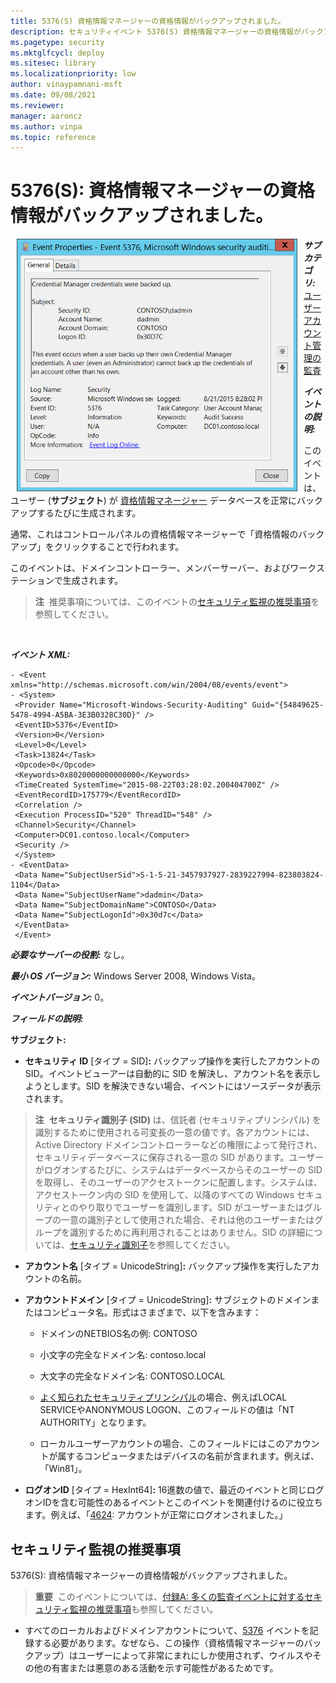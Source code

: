 ```yaml
---
title: 5376(S) 資格情報マネージャーの資格情報がバックアップされました。
description: セキュリティイベント 5376(S) 資格情報マネージャーの資格情報がバックアップされたことを説明します。
ms.pagetype: security
ms.mktglfcycl: deploy
ms.sitesec: library
ms.localizationpriority: low
author: vinaypamnani-msft
ms.date: 09/08/2021
ms.reviewer: 
manager: aaroncz
ms.author: vinpa
ms.topic: reference
---
```


# 5376(S): 資格情報マネージャーの資格情報がバックアップされました。

<img src="images/event-5376.png" alt="Event 5376 illustration" width="449" height="404" hspace="10" align="left" />

***サブカテゴリ:***&nbsp;[ユーザーアカウント管理の監査](audit-user-account-management.md)

***イベントの説明:***

このイベントは、ユーザー (**サブジェクト**) が [資格情報マネージャー](/previous-versions/windows/it-pro/windows-8.1-and-8/jj554668(v=ws.11)) データベースを正常にバックアップするたびに生成されます。

通常、これはコントロールパネルの資格情報マネージャーで「資格情報のバックアップ」をクリックすることで行われます。

このイベントは、ドメインコントローラー、メンバーサーバー、およびワークステーションで生成されます。

> **注**&nbsp;&nbsp;推奨事項については、このイベントの[セキュリティ監視の推奨事項](#security-monitoring-recommendations)を参照してください。

<br clear="all">

***イベント XML:***
```
- <Event xmlns="http://schemas.microsoft.com/win/2004/08/events/event">
- <System>
 <Provider Name="Microsoft-Windows-Security-Auditing" Guid="{54849625-5478-4994-A5BA-3E3B0328C30D}" /> 
 <EventID>5376</EventID> 
 <Version>0</Version> 
 <Level>0</Level> 
 <Task>13824</Task> 
 <Opcode>0</Opcode> 
 <Keywords>0x8020000000000000</Keywords> 
 <TimeCreated SystemTime="2015-08-22T03:28:02.200404700Z" /> 
 <EventRecordID>175779</EventRecordID> 
 <Correlation /> 
 <Execution ProcessID="520" ThreadID="548" /> 
 <Channel>Security</Channel> 
 <Computer>DC01.contoso.local</Computer> 
 <Security /> 
 </System>
- <EventData>
 <Data Name="SubjectUserSid">S-1-5-21-3457937927-2839227994-823803824-1104</Data> 
 <Data Name="SubjectUserName">dadmin</Data> 
 <Data Name="SubjectDomainName">CONTOSO</Data> 
 <Data Name="SubjectLogonId">0x30d7c</Data> 
 </EventData>
 </Event>

```

***必要なサーバーの役割:*** なし。

***最小 OS バージョン:*** Windows Server 2008, Windows Vista。

***イベントバージョン:*** 0。

***フィールドの説明:***

**サブジェクト:**

-   **セキュリティ ID** \[タイプ = SID\]**:** バックアップ操作を実行したアカウントの SID。イベントビューアーは自動的に SID を解決し、アカウント名を表示しようとします。SID を解決できない場合、イベントにはソースデータが表示されます。

> **注**&nbsp;&nbsp;**セキュリティ識別子 (SID)** は、信託者 (セキュリティプリンシパル) を識別するために使用される可変長の一意の値です。各アカウントには、Active Directory ドメインコントローラーなどの権限によって発行され、セキュリティデータベースに保存される一意の SID があります。ユーザーがログオンするたびに、システムはデータベースからそのユーザーの SID を取得し、そのユーザーのアクセストークンに配置します。システムは、アクセストークン内の SID を使用して、以降のすべての Windows セキュリティとのやり取りでユーザーを識別します。SID がユーザーまたはグループの一意の識別子として使用された場合、それは他のユーザーまたはグループを識別するために再利用されることはありません。SID の詳細については、[セキュリティ識別子](/windows/access-protection/access-control/security-identifiers)を参照してください。

-   **アカウント名** \[タイプ = UnicodeString\]**:** バックアップ操作を実行したアカウントの名前。

-   **アカウントドメイン** \[タイプ = UnicodeString\]**:** サブジェクトのドメインまたはコンピュータ名。形式はさまざまで、以下を含みます：

    -   ドメインのNETBIOS名の例: CONTOSO

    -   小文字の完全なドメイン名: contoso.local

    -   大文字の完全なドメイン名: CONTOSO.LOCAL

    -   [よく知られたセキュリティプリンシパル](/windows/security/identity-protection/access-control/security-identifiers)の場合、例えばLOCAL SERVICEやANONYMOUS LOGON、このフィールドの値は「NT AUTHORITY」となります。

    -   ローカルユーザーアカウントの場合、このフィールドにはこのアカウントが属するコンピュータまたはデバイスの名前が含まれます。例えば、「Win81」。

-   **ログオンID** \[タイプ = HexInt64\]**:** 16進数の値で、最近のイベントと同じログオンIDを含む可能性のあるイベントとこのイベントを関連付けるのに役立ちます。例えば、「[4624](event-4624.md): アカウントが正常にログオンされました。」

## セキュリティ監視の推奨事項

5376(S): 資格情報マネージャーの資格情報がバックアップされました。

> **重要**&nbsp;&nbsp;このイベントについては、[付録A: 多くの監査イベントに対するセキュリティ監視の推奨事項](appendix-a-security-monitoring-recommendations-for-many-audit-events.md)も参照してください。

-   すべてのローカルおよびドメインアカウントについて、[5376](event-5376.md) イベントを記録する必要があります。なぜなら、この操作（資格情報マネージャーのバックアップ）はユーザーによって非常にまれにしか使用されず、ウイルスやその他の有害または悪意のある活動を示す可能性があるためです。

